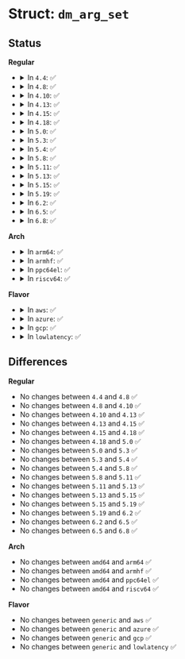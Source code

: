 # Struct: <code>dm_arg_set</code>

## Status
<b>Regular</b>
<ul>
<li>
<details>
<summary>In <code>4.4</code>: ✅</summary>

```c
struct dm_arg_set {
    unsigned int argc;
    char **argv;
};
```
</details>
</li>
<li>
<details>
<summary>In <code>4.8</code>: ✅</summary>

```c
struct dm_arg_set {
    unsigned int argc;
    char **argv;
};
```
</details>
</li>
<li>
<details>
<summary>In <code>4.10</code>: ✅</summary>

```c
struct dm_arg_set {
    unsigned int argc;
    char **argv;
};
```
</details>
</li>
<li>
<details>
<summary>In <code>4.13</code>: ✅</summary>

```c
struct dm_arg_set {
    unsigned int argc;
    char **argv;
};
```
</details>
</li>
<li>
<details>
<summary>In <code>4.15</code>: ✅</summary>

```c
struct dm_arg_set {
    unsigned int argc;
    char **argv;
};
```
</details>
</li>
<li>
<details>
<summary>In <code>4.18</code>: ✅</summary>

```c
struct dm_arg_set {
    unsigned int argc;
    char **argv;
};
```
</details>
</li>
<li>
<details>
<summary>In <code>5.0</code>: ✅</summary>

```c
struct dm_arg_set {
    unsigned int argc;
    char **argv;
};
```
</details>
</li>
<li>
<details>
<summary>In <code>5.3</code>: ✅</summary>

```c
struct dm_arg_set {
    unsigned int argc;
    char **argv;
};
```
</details>
</li>
<li>
<details>
<summary>In <code>5.4</code>: ✅</summary>

```c
struct dm_arg_set {
    unsigned int argc;
    char **argv;
};
```
</details>
</li>
<li>
<details>
<summary>In <code>5.8</code>: ✅</summary>

```c
struct dm_arg_set {
    unsigned int argc;
    char **argv;
};
```
</details>
</li>
<li>
<details>
<summary>In <code>5.11</code>: ✅</summary>

```c
struct dm_arg_set {
    unsigned int argc;
    char **argv;
};
```
</details>
</li>
<li>
<details>
<summary>In <code>5.13</code>: ✅</summary>

```c
struct dm_arg_set {
    unsigned int argc;
    char **argv;
};
```
</details>
</li>
<li>
<details>
<summary>In <code>5.15</code>: ✅</summary>

```c
struct dm_arg_set {
    unsigned int argc;
    char **argv;
};
```
</details>
</li>
<li>
<details>
<summary>In <code>5.19</code>: ✅</summary>

```c
struct dm_arg_set {
    unsigned int argc;
    char **argv;
};
```
</details>
</li>
<li>
<details>
<summary>In <code>6.2</code>: ✅</summary>

```c
struct dm_arg_set {
    unsigned int argc;
    char **argv;
};
```
</details>
</li>
<li>
<details>
<summary>In <code>6.5</code>: ✅</summary>

```c
struct dm_arg_set {
    unsigned int argc;
    char **argv;
};
```
</details>
</li>
<li>
<details>
<summary>In <code>6.8</code>: ✅</summary>

```c
struct dm_arg_set {
    unsigned int argc;
    char **argv;
};
```
</details>
</li>
</ul>
<b>Arch</b>
<ul>
<li>
<details>
<summary>In <code>arm64</code>: ✅</summary>

```c
struct dm_arg_set {
    unsigned int argc;
    char **argv;
};
```
</details>
</li>
<li>
<details>
<summary>In <code>armhf</code>: ✅</summary>

```c
struct dm_arg_set {
    unsigned int argc;
    char **argv;
};
```
</details>
</li>
<li>
<details>
<summary>In <code>ppc64el</code>: ✅</summary>

```c
struct dm_arg_set {
    unsigned int argc;
    char **argv;
};
```
</details>
</li>
<li>
<details>
<summary>In <code>riscv64</code>: ✅</summary>

```c
struct dm_arg_set {
    unsigned int argc;
    char **argv;
};
```
</details>
</li>
</ul>
<b>Flavor</b>
<ul>
<li>
<details>
<summary>In <code>aws</code>: ✅</summary>

```c
struct dm_arg_set {
    unsigned int argc;
    char **argv;
};
```
</details>
</li>
<li>
<details>
<summary>In <code>azure</code>: ✅</summary>

```c
struct dm_arg_set {
    unsigned int argc;
    char **argv;
};
```
</details>
</li>
<li>
<details>
<summary>In <code>gcp</code>: ✅</summary>

```c
struct dm_arg_set {
    unsigned int argc;
    char **argv;
};
```
</details>
</li>
<li>
<details>
<summary>In <code>lowlatency</code>: ✅</summary>

```c
struct dm_arg_set {
    unsigned int argc;
    char **argv;
};
```
</details>
</li>
</ul>

## Differences
<b>Regular</b>
<ul>
<li>
No changes between <code>4.4</code> and <code>4.8</code> ✅
</li>
<li>
No changes between <code>4.8</code> and <code>4.10</code> ✅
</li>
<li>
No changes between <code>4.10</code> and <code>4.13</code> ✅
</li>
<li>
No changes between <code>4.13</code> and <code>4.15</code> ✅
</li>
<li>
No changes between <code>4.15</code> and <code>4.18</code> ✅
</li>
<li>
No changes between <code>4.18</code> and <code>5.0</code> ✅
</li>
<li>
No changes between <code>5.0</code> and <code>5.3</code> ✅
</li>
<li>
No changes between <code>5.3</code> and <code>5.4</code> ✅
</li>
<li>
No changes between <code>5.4</code> and <code>5.8</code> ✅
</li>
<li>
No changes between <code>5.8</code> and <code>5.11</code> ✅
</li>
<li>
No changes between <code>5.11</code> and <code>5.13</code> ✅
</li>
<li>
No changes between <code>5.13</code> and <code>5.15</code> ✅
</li>
<li>
No changes between <code>5.15</code> and <code>5.19</code> ✅
</li>
<li>
No changes between <code>5.19</code> and <code>6.2</code> ✅
</li>
<li>
No changes between <code>6.2</code> and <code>6.5</code> ✅
</li>
<li>
No changes between <code>6.5</code> and <code>6.8</code> ✅
</li>
</ul>
<b>Arch</b>
<ul>
<li>
No changes between <code>amd64</code> and <code>arm64</code> ✅
</li>
<li>
No changes between <code>amd64</code> and <code>armhf</code> ✅
</li>
<li>
No changes between <code>amd64</code> and <code>ppc64el</code> ✅
</li>
<li>
No changes between <code>amd64</code> and <code>riscv64</code> ✅
</li>
</ul>
<b>Flavor</b>
<ul>
<li>
No changes between <code>generic</code> and <code>aws</code> ✅
</li>
<li>
No changes between <code>generic</code> and <code>azure</code> ✅
</li>
<li>
No changes between <code>generic</code> and <code>gcp</code> ✅
</li>
<li>
No changes between <code>generic</code> and <code>lowlatency</code> ✅
</li>
</ul>
